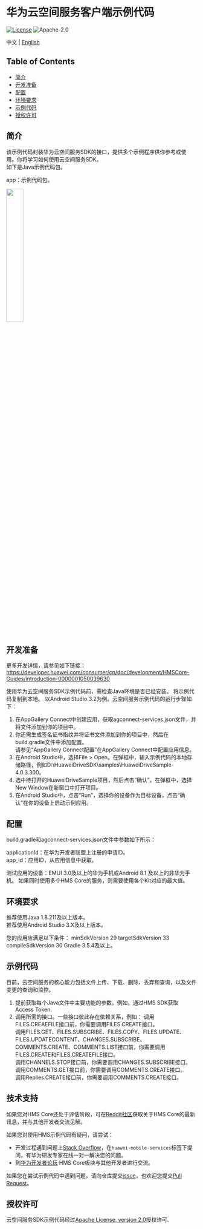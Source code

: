 # 华为云空间服务客户端示例代码

[![License](https://img.shields.io/badge/Docs-hmsguides-brightgreen)](https://developer.huawei.com/consumer/cn/doc/development/HMS-Guides/drivekit-introduction)  ![Apache-2.0](https://img.shields.io/badge/license-Apache-blue)
  
中文 | [English](https://github.com/HMS-Core/hms-drive-clientdemo/blob/master/README.md)

## Table of Contents

 * [简介](#简介)
 * [开发准备](#开发准备)
 * [配置](#配置)
 * [环境要求](#环境要求)
 * [示例代码](#示例代码)
 * [授权许可](#授权许可)

## 简介   
 该示例代码封装华为云空间服务SDK的接口，提供多个示例程序供你参考或使用。你将学习如何使用云空间服务SDK。  
 如下是Java示例代码包。
 
 app：示例代码包。
 
 <img src="driveDemo.jpg" width = 30% height = 30%>

## 开发准备   
 更多开发详情，请参见如下链接：
 https://developer.huawei.com/consumer/cn/doc/development/HMSCore-Guides/introduction-0000001050039630   

 使用华为云空间服务SDK示例代码前，需检查Java环境是否已经安装。
 将示例代码复制到本地。
 以Android Studio 3.2为例。云空间服务示例代码的运行步骤如下：
 1.	在AppGallery Connect中创建应用，获取agconnect-services.json文件，并将文件添加到你的项目中。  
 2.	你还需生成签名证书指纹并将证书文件添加到你的项目中，然后在build.gradle文件中添加配置。  
 请参见“AppGallery Connect配置”在AppGallery Connect中配置应用信息。  
 3.	在Android Studio中，选择File > Open。在弹框中，输入示例代码的本地存储路径，例如D:\HuaweiDriveSDK\samples\HuaweiDriveSample-4.0.3.300。  
 4.	选中待打开的HuaweiDriveSample项目，然后点击“确认”。在弹框中，选择New Window在新窗口中打开项目。  
 5.	在Android Studio中，点击“Run”，选择你的设备作为目标设备，点击“确认”在你的设备上启动示例应用。  

## 配置
 build.gradle和agconnect-services.json文件中参数如下所示：  
 
 applicationId：在华为开发者联盟上注册的申请ID。  
 app_id：应用ID，从应用信息中获取。
 
 测试应用的设备：EMUI 3.0及以上的华为手机或Android 8.1 及以上的非华为手机。
 如果同时使用多个HMS Core的服务，则需要使用各个Kit对应的最大值。

## 环境要求   
 推荐使用Java 1.8.211及以上版本。  
 推荐使用Android Studio 3.X及以上版本。
 
 您的应用应满足以下条件：
 minSdkVersion 29 
 targetSdkVersion 33 
 compileSdkVersion 30
 Gradle 3.5.4及以上。

## 示例代码  
 目前，云空间服务的核心能力包括文件上传、下载、删除、丢弃和查询，以及文件变更的查询和监控。
 1.	提前获取每个Java文件中主要功能的参数。例如，通过HMS SDK获取Access Token.
 2.	调用所需的接口。一些接口彼此存在依赖关系，例如：
  调用FILES.CREAEFILE接口前，你需要调用FILES.CREATE接口。  
  调用FILES.GET、FILES.SUBSCRIBE、FILES.COPY、FILES.UPDATE、FILES.UPDATECONTENT、CHANGES.SUBSCRIBE、COMMENTS.CREATE、COMMENTS.LIST接口前，你需要调用FILES.CREATE和FILES.CREATEFILE接口。  
  调用CHANNELS.STOP接口前，你需要调用CHANGES.SUBSCRIBE接口。  
  调用COMMENTS.GET接口前，你需要调用COMMENTS.CREATE接口。  
  调用Replies.CREATE接口前，你需要调用COMMENTS.CREATE接口。  

## 技术支持
如果您对HMS Core还处于评估阶段，可在[Reddit社区](https://www.reddit.com/r/HuaweiDevelopers/)获取关于HMS Core的最新讯息，并与其他开发者交流见解。

如果您对使用HMS示例代码有疑问，请尝试：
- 开发过程遇到问题上[Stack Overflow](https://stackoverflow.com/questions/tagged/huawei-mobile-services)，在`huawei-mobile-services`标签下提问，有华为研发专家在线一对一解决您的问题。
- 到[华为开发者论坛](https://developer.huawei.com/consumer/cn/forum/blockdisplay?fid=18) HMS Core板块与其他开发者进行交流。

如果您在尝试示例代码中遇到问题，请向仓库提交[issue](https://github.com/HMS-Core/hms-drive-clientdemo/issues)，也欢迎您提交[Pull Request](https://github.com/HMS-Core/hms-drive-clientdemo/pulls)。

## 授权许可
 云空间服务SDK示例代码经过[Apache License, version 2.0](http://www.apache.org/licenses/LICENSE-2.0)授权许可.
